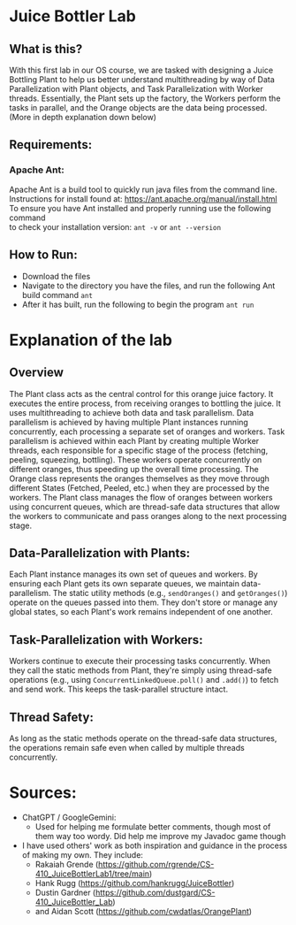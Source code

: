 # Juice Bottler Lab

## What is this?

With this first lab in our OS course, we are tasked with designing a Juice Bottling Plant to help us better understand
multithreading by way of Data Parallelization with Plant objects, and Task Parallelization with Worker threads.
Essentially, the Plant sets up the factory, the Workers perform the tasks in parallel, and the Orange objects
are the data being processed. (More in depth explanation down below)

## Requirements:

### Apache Ant:

Apache Ant is a build tool to quickly run java files from the command line.
Instructions for install found at: https://ant.apache.org/manual/install.html  
To ensure you have Ant installed and properly running use the following command  
to check your installation version: `ant -v` or `ant --version`

## How to Run:

- Download the files
- Navigate to the directory you have the files, and run
  the following Ant build command `ant`
- After it has built, run the following to begin the program `ant run`

# Explanation of the lab

## Overview

The Plant class acts as the central control for this orange juice factory.
It executes the entire process, from receiving oranges to bottling the juice.
It uses multithreading to achieve both data and task parallelism.
Data parallelism is achieved by having multiple Plant instances running concurrently,
each processing a separate set of oranges and workers. Task parallelism is achieved within each
Plant by creating multiple Worker threads, each responsible for a specific stage of
the process (fetching, peeling, squeezing, bottling). These workers operate concurrently
on different oranges, thus speeding up the overall time processing. The Orange class represents
the oranges themselves as they move through different States (Fetched, Peeled, etc.) when
they are processed by the workers. The Plant class manages the flow of oranges between
workers using concurrent queues, which are thread-safe data structures that allow the
workers to communicate and pass oranges along to the next processing stage.

## Data-Parallelization with Plants:

Each Plant instance manages its own set of queues and workers.
By ensuring each Plant gets its own separate queues, we maintain data-parallelism.
The static utility methods (e.g., `sendOranges()` and `getOranges()`) operate on
the queues passed into them. They don't store or manage any global states,
so each Plant's work remains independent of one another.

## Task-Parallelization with Workers:

Workers continue to execute their processing tasks concurrently.
When they call the static methods from Plant, they're simply using thread-safe
operations (e.g., using `ConcurrentLinkedQueue.poll()` and `.add()`) to fetch and
send work. This keeps the task-parallel structure intact.

## Thread Safety:

As long as the static methods operate on the thread-safe data structures, the
operations remain safe even when called by multiple threads concurrently.

# Sources:

- ChatGPT / GoogleGemini:
    - Used for helping me formulate better comments, though most of them way too wordy. Did help me improve my Javadoc
      game though
- I have used others' work as both inspiration and guidance in the process of making my own. They include:
    - Rakaiah Grende (https://github.com/rgrende/CS-410_JuiceBottlerLab1/tree/main)
    - Hank Rugg (https://github.com/hankrugg/JuiceBottler)
    - Dustin Gardner (https://github.com/dustgard/CS-410_JuiceBottler_Lab)
    - and Aidan Scott (https://github.com/cwdatlas/OrangePlant)
